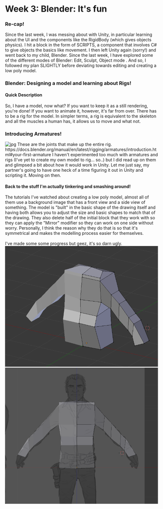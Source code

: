 <h1>Week 3: Blender: It's fun</h1>

<h3>Re-cap!</h3>
Since the last week, I was messing about with Unity, in particular learning about the UI and the components like the RigidBody (which gives objects physics). I hit a block in the form of SCRIPTS, a component that involves C# to give objects the basics like movement. I then left Unity again (sorry!) and went back to my child, Blender. Since the last week, I have explored some of the different modes of Blender: Edit, Sculpt, Object mode <insert img here>. And so, I followed my plan SLIGHTLY before deviating towards editing and creating a low poly model.
<br>

<h3>Blender: Designing a model and learning about Rigs!</h3>
<h4>Quick Description</h4>
So, I have a model, now what? If you want to keep it as a still rendering, you're done! If you want to animate it, however, it's far from over. There has to be a rig for the model. In simpler terms, a rig is equivalent to the skeleton and all the muscles a human has, it allows us to move and what not.
<br>
<h3>Introducing Armatures!</h3>
<img src="https://docs.blender.org/manual/en/latest/_images/rigging_armatures_introduction_default.png" alt="jpg">
These are the joints that make up the entire rig.
https://docs.blender.org/manual/en/latest/rigging/armatures/introduction.html#your-first-armature
I haven't experimented too much with armatures and rigs (I've yet to create my own model to rig... so..) but I did read up on them and glimpsed a bit about how it would work in Unity. Let me just say, my partner's going to have one heck of a time figuring it out in Unity and scripting it. Moving on then.


<h4>Back to the stuff I'm actually tinkering and smashing around!</h4>
The tutorials I've watched about creating a low poly model, almost all of them use a background image that has a front view and a side view of something. The model is "built" in the basic shape of the drawing itself and having both allows you to adjust the size and basic shapes to match that of the drawing. They also delete half of the initial block that they work with so they can apply the "Mirror" modifier so they can work on one side without worry. Personally, I think the reason why they do that is so that it's symmetrical and makes the modelling process easier for themselves. <br>
<br>
I've made some some progress but geez, it's so darn ugly. <br>
<img src="Images/lowpoly.png" alt="png">
<img src="Images/lowpoly2.png" alt="png>
<br>
I was thinking the whole time while making it, "There has got to be an easier way to create this and not... make it look so doo-doo" and I forgot to note down what I wanted to do to solve this problem.

